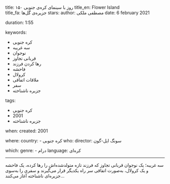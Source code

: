 
title: ۱۵۰ روز با سینمای کره‌ی جنوبی 
title_en: Flower Island  
title_fa: جزیره‌ی گل‌ها
stars: 
author: مصطفی ملکی
date: 6 february 2021

duration: 1:55

keywords:
  - کره جنوبی
  - سه غریبه
  - نوجوان
  - قربانی تجاوز
  - رها کردن فرزند
  - فاحشه
  - کرولال
  - ملاقات اتفاقی
  - سفر
  - جزیره ناشناخته
  
tags:
  - کره جنوبی
  - 2001
  - جزیره ناشناخته

when:
  created: 2001 

where:
  country: 
    - کره جنوبی 
who:
  director: سونگ ایل-گون 

which:
  genre:
    - درام
  language: کره‌ای

---

سه غریبه؛ یک نوجوان قربانی تجاوز که فرزند تازه متولد‌شده‌اش را رها کرده، یک فاحشه‌ و یک کرولال، به‌صورت اتفاقی سر راه یکدیگر قرار می‌گیرند و سفری را به‌سوی جزیره‌ای ناشناخته آغاز می‌کنند...
